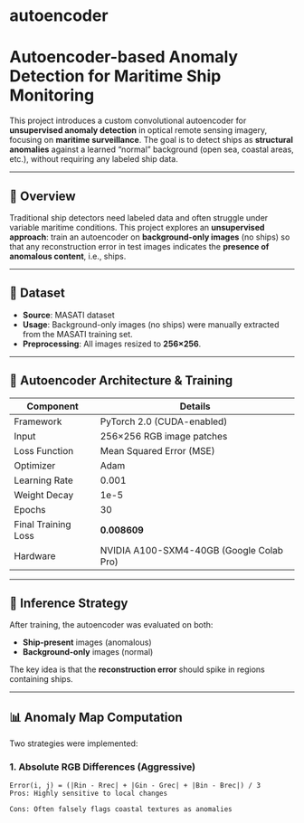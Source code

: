 # autoencoder

# Autoencoder-based Anomaly Detection for Maritime Ship Monitoring

This project introduces a custom convolutional autoencoder for **unsupervised anomaly detection** in optical remote sensing imagery, focusing on **maritime surveillance**. The goal is to detect ships as **structural anomalies** against a learned “normal” background (open sea, coastal areas, etc.), without requiring any labeled ship data.

---

## 🌊 Overview

Traditional ship detectors need labeled data and often struggle under variable maritime conditions. This project explores an **unsupervised approach**: train an autoencoder on **background-only images** (no ships) so that any reconstruction error in test images indicates the **presence of anomalous content**, i.e., ships.

---

## 📁 Dataset

- **Source**: MASATI dataset
- **Usage**: Background-only images (no ships) were manually extracted from the MASATI training set.
- **Preprocessing**: All images resized to **256×256**.

---

## 🧠 Autoencoder Architecture & Training

| Component        | Details |
|------------------|---------|
| Framework        | PyTorch 2.0 (CUDA-enabled) |
| Input            | 256×256 RGB image patches |
| Loss Function    | Mean Squared Error (MSE) |
| Optimizer        | Adam |
| Learning Rate    | 0.001 |
| Weight Decay     | 1e-5 |
| Epochs           | 30 |
| Final Training Loss | **0.008609** |
| Hardware         | NVIDIA A100-SXM4-40GB (Google Colab Pro) |

---

## 🧪 Inference Strategy

After training, the autoencoder was evaluated on both:
- **Ship-present** images (anomalous)
- **Background-only** images (normal)

The key idea is that the **reconstruction error** should spike in regions containing ships.

---

## 📊 Anomaly Map Computation

Two strategies were implemented:

### 1. Absolute RGB Differences (Aggressive)
```
Error(i, j) = (|Rin - Rrec| + |Gin - Grec| + |Bin - Brec|) / 3
Pros: Highly sensitive to local changes

Cons: Often falsely flags coastal textures as anomalies
